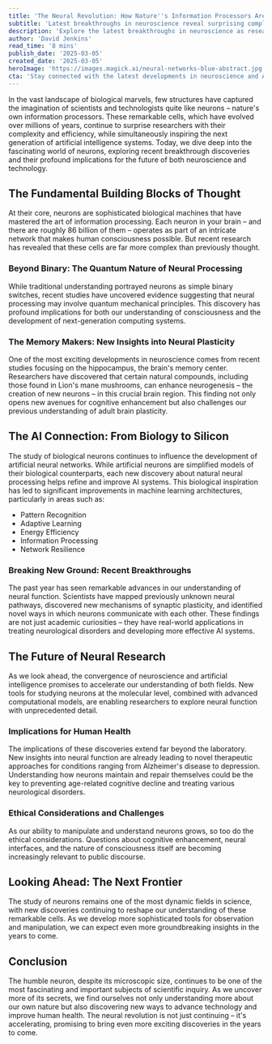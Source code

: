 ```yaml
---
title: 'The Neural Revolution: How Nature''s Information Processors Are Reshaping Our Understanding of Intelligence'
subtitle: 'Latest breakthroughs in neuroscience reveal surprising complexity of brain cells'
description: 'Explore the latest breakthroughs in neuroscience as researchers uncover the quantum nature of neural processing and its implications for AI development. From enhanced memory formation to revolutionary treatments for neurological disorders, discover how these microscopic marvels are reshaping our understanding of intelligence and consciousness.'
author: 'David Jenkins'
read_time: '8 mins'
publish_date: '2025-03-05'
created_date: '2025-03-05'
heroImage: 'https://images.magick.ai/neural-networks-blue-abstract.jpg'
cta: 'Stay connected with the latest developments in neuroscience and AI! Follow us on LinkedIn for regular updates on groundbreaking research and technological innovations that are transforming our understanding of the brain.'
---
```


In the vast landscape of biological marvels, few structures have captured the imagination of scientists and technologists quite like neurons – nature's own information processors. These remarkable cells, which have evolved over millions of years, continue to surprise researchers with their complexity and efficiency, while simultaneously inspiring the next generation of artificial intelligence systems. Today, we dive deep into the fascinating world of neurons, exploring recent breakthrough discoveries and their profound implications for the future of both neuroscience and technology.

## The Fundamental Building Blocks of Thought

At their core, neurons are sophisticated biological machines that have mastered the art of information processing. Each neuron in your brain – and there are roughly 86 billion of them – operates as part of an intricate network that makes human consciousness possible. But recent research has revealed that these cells are far more complex than previously thought.

### Beyond Binary: The Quantum Nature of Neural Processing

While traditional understanding portrayed neurons as simple binary switches, recent studies have uncovered evidence suggesting that neural processing may involve quantum mechanical principles. This discovery has profound implications for both our understanding of consciousness and the development of next-generation computing systems.

### The Memory Makers: New Insights into Neural Plasticity

One of the most exciting developments in neuroscience comes from recent studies focusing on the hippocampus, the brain's memory center. Researchers have discovered that certain natural compounds, including those found in Lion's mane mushrooms, can enhance neurogenesis – the creation of new neurons – in this crucial brain region. This finding not only opens new avenues for cognitive enhancement but also challenges our previous understanding of adult brain plasticity.

## The AI Connection: From Biology to Silicon

The study of biological neurons continues to influence the development of artificial neural networks. While artificial neurons are simplified models of their biological counterparts, each new discovery about natural neural processing helps refine and improve AI systems. This biological inspiration has led to significant improvements in machine learning architectures, particularly in areas such as:

- Pattern Recognition
- Adaptive Learning
- Energy Efficiency
- Information Processing
- Network Resilience

### Breaking New Ground: Recent Breakthroughs

The past year has seen remarkable advances in our understanding of neural function. Scientists have mapped previously unknown neural pathways, discovered new mechanisms of synaptic plasticity, and identified novel ways in which neurons communicate with each other. These findings are not just academic curiosities – they have real-world applications in treating neurological disorders and developing more effective AI systems.

## The Future of Neural Research

As we look ahead, the convergence of neuroscience and artificial intelligence promises to accelerate our understanding of both fields. New tools for studying neurons at the molecular level, combined with advanced computational models, are enabling researchers to explore neural function with unprecedented detail.

### Implications for Human Health

The implications of these discoveries extend far beyond the laboratory. New insights into neural function are already leading to novel therapeutic approaches for conditions ranging from Alzheimer's disease to depression. Understanding how neurons maintain and repair themselves could be the key to preventing age-related cognitive decline and treating various neurological disorders.

### Ethical Considerations and Challenges

As our ability to manipulate and understand neurons grows, so too do the ethical considerations. Questions about cognitive enhancement, neural interfaces, and the nature of consciousness itself are becoming increasingly relevant to public discourse.

## Looking Ahead: The Next Frontier

The study of neurons remains one of the most dynamic fields in science, with new discoveries continuing to reshape our understanding of these remarkable cells. As we develop more sophisticated tools for observation and manipulation, we can expect even more groundbreaking insights in the years to come.

## Conclusion

The humble neuron, despite its microscopic size, continues to be one of the most fascinating and important subjects of scientific inquiry. As we uncover more of its secrets, we find ourselves not only understanding more about our own nature but also discovering new ways to advance technology and improve human health. The neural revolution is not just continuing – it's accelerating, promising to bring even more exciting discoveries in the years to come.